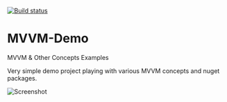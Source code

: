 [![Build status](https://ci.appveyor.com/api/projects/status/github/dominicshaw/mvvm-demo?branch=master&amp;svg=true)](https://ci.appveyor.com/project/dominicshaw/mvvm-demo/branch/master)

# MVVM-Demo
MVVM &amp; Other Concepts Examples

Very simple demo project playing with various MVVM concepts and nuget packages.

![Screenshot](https://raw.githubusercontent.com/dominicshaw/MVVM-ContentPresenter-Example/master/DemoApplication/screencast.gif)
